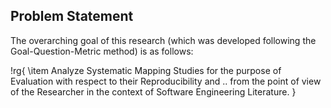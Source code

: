 ## Problem Statement

The overarching goal of this research (which was developed following the Goal-Question-Metric method) is as follows:

!rg{
\item Analyze Systematic Mapping Studies for the purpose of Evaluation with respect to their Reproducibility and .. from the point of view of the Researcher in the context of Software Engineering Literature.
}
